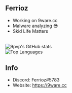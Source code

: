 ## Ferrioz
- Working on 9ware.cc
- Malware analyzing 😎
- Skid Life Matters<br>
######
![9pvp's GitHub stats](https://github-readme-stats.vercel.app/api?username=9pvp&theme=discord_old_blurple&show_icons=false)
<br>
![Top Languages](https://github-readme-stats.vercel.app/api/top-langs/?username=9pvp&theme=discord_old_blurple&show_icons=false)
## Info
 - Discord: Ferrioz#5783
 - Website: https://9ware.cc
